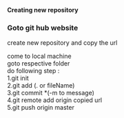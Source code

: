 <b>Creating new repository</b>

<h3>Goto git hub website</h3>
create new repository and <url> copy the url</url>

come to local machine <br/>
goto respective folder <br/>
do following step :<br/>
1.git init<br/>
2.git add (. or fileName)<br/>
3.git commit *(-m to message)<br/>
4.git remote add origin <url> copied url</url><br/>
5.git push origin master<br/>